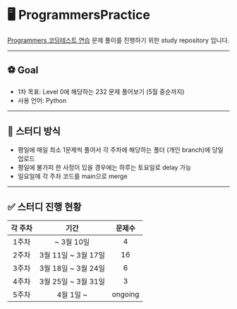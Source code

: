 # 🖥️ ProgrammersPractice
[Programmers 코딩테스트 연습](https://school.programmers.co.kr/learn/challenges?order=recent&languages=python3&page=1&levels=0%2C1%2C2%2C3) 문제 풀이를 진행하기 위한 study repository 입니다.

---
## ⚽ Goal
- 1차 목표: Level 0에 해당하는 232 문제 풀어보기 (5월 중순까지)
- 사용 언어: Python

---
## :pencil: 스터디 방식
- 평일에 매일 최소 1문제씩 풀어서 각 주차에 해당하는 폴더 (개인 branch)에 당일 업로드
- 평일에 불가피 한 사정이 있을 경우에는 하루는 토요일로 delay 가능
- 일요일에 각 주차 코드를 main으로 merge

---
## :white_check_mark: 스터디 진행 현황

|각 주차|기간|문제수|
|:-----:|:-----:|:-----:|
| 1주차 |         ~ 3월 10일      |   4   |
| 2주차 |   3월 11일 ~ 3월 17일   |   16   |
| 3주차 |   3월 18일 ~ 3월 24일   |   6   |
| 4주차 |   3월 25일 ~ 3월 31일    |  3   |
| 5주차 |   4월 1일 ~    |  ongoing   |
